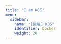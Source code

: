 ```yaml
---
title: "I am K8S"
menu:
  sidebar:
    name: "[後端] K8S"
    identifier: Docker
    weight: 20
---
```


